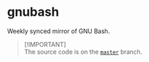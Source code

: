 # gnubash
Weekly synced mirror of GNU Bash.

> [!IMPORTANT]\
> The source code is on the [`master`](https://github.com/reposyncer/gnu-bash/tree/master) branch.

